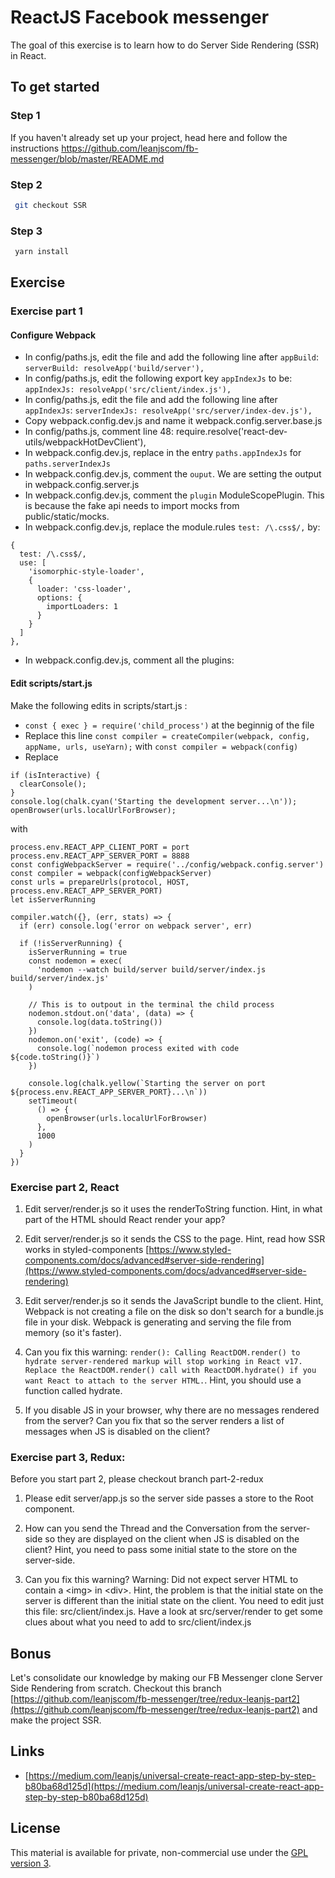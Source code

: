 # ReactJS Facebook messenger

The goal of this exercise is to learn how to do Server Side Rendering (SSR) in React.

## To get started

### Step 1

If you haven't already set up your project, head here and follow the instructions https://github.com/leanjscom/fb-messenger/blob/master/README.md


### Step 2
```sh
 git checkout SSR
 ```

### Step 3
```sh
 yarn install
 ```

## Exercise

### Exercise part 1

#### Configure Webpack

- In config/paths.js, edit the file and add the following line after `appBuild`:
  ```serverBuild: resolveApp('build/server'),```
- In config/paths.js, edit the following export key `appIndexJs` to be:
  ```appIndexJs: resolveApp('src/client/index.js'),```
- In config/paths.js, edit the file and add the following line after `appIndexJs`:
    ```serverIndexJs: resolveApp('src/server/index-dev.js'),```
- Copy webpack.config.dev.js and name it webpack.config.server.base.js
- In config/paths.js, comment line 48: require.resolve('react-dev-utils/webpackHotDevClient'),
- In webpack.config.dev.js, replace in the entry `paths.appIndexJs` for `paths.serverIndexJs`
- In webpack.config.dev.js, comment the `ouput`. We are setting the output in webpack.config.server.js
- In webpack.config.dev.js, comment the `plugin` ModuleScopePlugin. This is because the fake api needs to import mocks from public/static/mocks.
- In webpack.config.dev.js, replace the module.rules `test: /\.css$/,` by:
```
{
  test: /\.css$/,
  use: [
    'isomorphic-style-loader',
    {
      loader: 'css-loader',
      options: {
        importLoaders: 1
      }
    }
  ]
},
```
- In webpack.config.dev.js, comment all the plugins:

#### Edit scripts/start.js

Make the following edits in scripts/start.js :
- `const { exec } = require('child_process')` at the beginnig of the file
- Replace this line `const compiler = createCompiler(webpack, config, appName, urls, useYarn);` with `const compiler = webpack(config)`
- Replace
```
if (isInteractive) {
  clearConsole();
}
console.log(chalk.cyan('Starting the development server...\n'));
openBrowser(urls.localUrlForBrowser);
```
with
```
process.env.REACT_APP_CLIENT_PORT = port
process.env.REACT_APP_SERVER_PORT = 8888
const configWebpackServer = require('../config/webpack.config.server')
const compiler = webpack(configWebpackServer)
const urls = prepareUrls(protocol, HOST, process.env.REACT_APP_SERVER_PORT)
let isServerRunning

compiler.watch({}, (err, stats) => {
  if (err) console.log('error on webpack server', err)

  if (!isServerRunning) {
    isServerRunning = true
    const nodemon = exec(
      'nodemon --watch build/server build/server/index.js build/server/index.js'
    )

    // This is to outpout in the terminal the child process
    nodemon.stdout.on('data', (data) => {
      console.log(data.toString())
    })
    nodemon.on('exit', (code) => {
      console.log(`nodemon process exited with code ${code.toString()}`)
    })

    console.log(chalk.yellow(`Starting the server on port ${process.env.REACT_APP_SERVER_PORT}...\n`))
    setTimeout(
      () => {
        openBrowser(urls.localUrlForBrowser)
      },
      1000
    )
  }
})
```

### Exercise part 2, React

1. Edit server/render.js so it uses the renderToString function. Hint, in what part of the HTML should React render your app?

2. Edit server/render.js so it sends the CSS to the page. Hint, read how SSR works in styled-components [https://www.styled-components.com/docs/advanced#server-side-rendering](https://www.styled-components.com/docs/advanced#server-side-rendering)

3. Edit server/render.js so it sends the JavaScript bundle to the client. Hint, Webpack is not creating a file on the disk so don't search for a bundle.js file in your disk. Webpack is generating and serving the file from memory (so it's faster).

4. Can you fix this warning: `render(): Calling ReactDOM.render() to hydrate server-rendered markup will stop working in React v17. Replace the ReactDOM.render() call with ReactDOM.hydrate() if you want React to attach to the server HTML.`. Hint, you should use a function called hydrate.

5. If you disable JS in your browser, why there are no messages rendered from the server? Can you fix that so the server renders a list of messages when JS is disabled on the client?

### Exercise part 3, Redux:

Before you start part 2, please checkout branch part-2-redux

1. Please edit server/app.js so the server side passes a store to the Root component.

2. How can you send the Thread and the Conversation from the server-side so they are displayed on the client when JS is disabled on the client? Hint, you need to pass some initial state to the store on the server-side.

3. Can you fix this warning? Warning: Did not expect server HTML to contain a &lt;img&gt; in &lt;div&gt;. Hint, the problem is that the initial state on the server is different than the initial state on the client. You need to edit just this file:  src/client/index.js. Have a look at src/server/render to get some clues about what you need to add to src/client/index.js

## Bonus

Let's consolidate our knowledge by making our FB Messenger clone Server Side Rendering from scratch. Checkout this branch [https://github.com/leanjscom/fb-messenger/tree/redux-leanjs-part2](https://github.com/leanjscom/fb-messenger/tree/redux-leanjs-part2) and make the project SSR.

## Links

- [https://medium.com/leanjs/universal-create-react-app-step-by-step-b80ba68d125d](https://medium.com/leanjs/universal-create-react-app-step-by-step-b80ba68d125d)

## License

This material is available for private, non-commercial use under the [GPL version 3](http://www.gnu.org/licenses/gpl-3.0-standalone.html).
